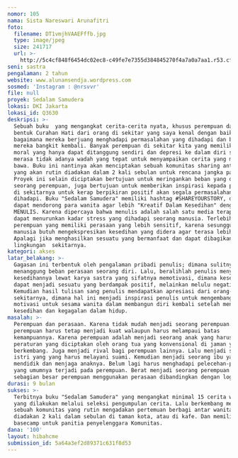 ```yaml
---
nomor: 105
nama: Sista Nareswari Arunafitri
foto:
  filename: DT1vmjhVAAEFffb.jpg
  type: image/jpeg
  size: 241717
  url: >-
    http://5c4cf848f6454dc02ec8-c49fe7e7355d384845270f4a7a0a7aa1.r53.cf2.rackcdn.com/fe6264e1-b69f-459f-8cba-f1328e7120b2/DT1vmjhVAAEFffb.jpg
seni: sastra
pengalaman: 2 tahun
website: www.alunansendja.wordpress.com
sosmed: 'Instagram : @nrsvvr'
file: null
proyek: Sedalam Samudera
lokasi: DKI Jakarta
lokasi_id: Q3630
deskripsi: >-
  Sebuah buku  yang mengangkat cerita-cerita nyata, khusus perempuan dalam
  bentuk Curahan Hati dari orang di sekitar yang saya kenal dengan baik tentang
  bagaimana mereka berjuang menghadapi permasalahan yang dihadapi dan bagaimana
  mereka bangkit kembali. Banyak perempuan di sekitar kita yang memiliki beban
  moral yang hanya dapat ditanggung sendiri dan depresi ke dalam diri sebab
  merasa tidak adanya wadah yang tepat untuk menyampaikan cerita yang mereka
  bawa. Buku ini nantinya akan menciptakan sebuah komunitas sharing antar wanita
  yang akan rutin diadakan dalam 2 kali sebulan untuk rencana jangka panjangnya.
  Proyek ini selain diciptakan bertujuan untuk meringankan beban yang diderita
  seorang perempuan, juga bertujuan untuk memberikan inspirasi kepada perempuan
  di sekitarnya untuk kerap berpikiran positif akan segala permasalahan yang
  dihadapi. Buku "Sedalam Samudera" memiliki hashtag #SHAREYOURSTORY, diharapkan
  dapat mendorong para wanita agar lebih "Kreatif Dalam Kesedihan" dengan
  MENULIS. Karena dipercaya bahwa menulis adalah salah satu media terapi yang
  dapat menurunkan kadar stress yang dihadapi seorang manusia. Terlebih lagi
  perempuan yang memiliki perasaan yang lebih sensitif, karena sesungguhnya
  manusia butuh mengekspresikan kesedihan yang didera agar terasa lebih ringan.
  Apalagi jika menghasilkan sesuatu yang bermanfaat dan dapat dibagikan kepada
  lingkungan  sekitarnya. 
kategori: akses
latar_belakang: >-
  Gagasan ini terbentuk oleh pengalaman pribadi penulis; dimana sulitnya
  menanggung beban perasaan seorang diri. Lalu, beralihlah penulis menyalurkan
  kesedihannya lewat karya sastra yang sifatnya memotivasi, dimana kesedihan
  dapat menjadi sesuatu yang berdampak positif, melainkan melulu negatif.
  Kemudian hasil tulisan sang penulis mendapatkan apresiasi dari orang-orang di
  sekitarnya, dimana hal ini menjadi inspirasi penulis untuk mengembangkan
  motivasi untuk sesama wanita dalam membangun diri kembali setelah mengalami
  kesedihan dan kegagalan dalam hidup. 
masalah: >-
  Perempuan dan perasaan. Karena tidak mudah menjadi seorang perempuan. Karena
  perempuan harus tetap menjadi kuat walaupun harus melampaui batas
  kemampuannya. Karena perempuan adalah menjadi seorang anak yang harus mematuhi
  peraturan yang diciptakan oleh orang tua yang konvensional di jaman yang terus
  berkembang. Juga menjadi rival bagi perempuan lainnya. Lalu menjadi seorang
  istri yang yang harus melayani suami. Kemudian menjadi seorang ibu yang
  mendidik dan menjaga anaknya. Belum lagi harus menghadapi pelecehan-pelecehan
  yang umumnya terjadi pada perempuan. Berat menjadi seorang perempuan karena
  sebagian besar perempuan menggunakan perasaan dibandingkan dengan logika. 
durasi: 9 bulan
sukses: >-
  Terbitnya buku "Sedalam Samudera" yang mengangkat minimal 15 cerita wanita
  yang dilakukan melalui seleksi pengumpulan cerita. Lalu berkembang menjadi
  sebuah komunitas yang rutin mengadakan pertemuan berbagi antar wanita yang
  diadakan 2 kali dalam sebulan di taman kota, atau di kafe. Dan memiliki satu
  basecamp untuk panitia penyelenggara Komunitas. 
dana: '100'
layout: hibahcme
submission_id: 5a64a3ef2d89371c631f8d53
---
```

